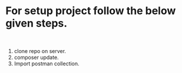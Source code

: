 <h1>For setup project follow the below given steps.</h1>
<br/>
<ol>
<li>clone repo on server.</li>
<li>composer update.</li>
<li>Import postman collection.</li>
</ol>